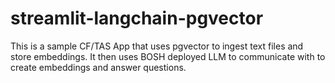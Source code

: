# streamlit-langchain-pgvector

This is a sample CF/TAS App that uses pgvector to ingest text files and store embeddings. It then uses BOSH deployed LLM to communicate with to create embeddings and answer questions.